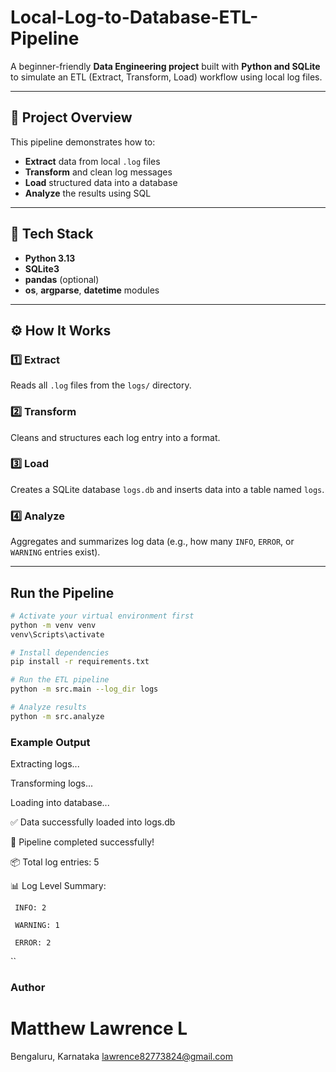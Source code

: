 # Local-Log-to-Database-ETL-Pipeline

A beginner-friendly **Data Engineering project** built with **Python and SQLite** to simulate an ETL (Extract, Transform, Load) workflow using local log files.

---

## 🚀 Project Overview

This pipeline demonstrates how to:
- **Extract** data from local `.log` files
- **Transform** and clean log messages
- **Load** structured data into a database
- **Analyze** the results using SQL

---

## 🧩 Tech Stack

- **Python 3.13**
- **SQLite3**
- **pandas** (optional)
- **os**, **argparse**, **datetime** modules

---

## ⚙️ How It Works

### 1️⃣ Extract
Reads all `.log` files from the `logs/` directory.

### 2️⃣ Transform
Cleans and structures each log entry into a format.

### 3️⃣ Load
Creates a SQLite database `logs.db` and inserts data into a table named `logs`.

### 4️⃣ Analyze
Aggregates and summarizes log data (e.g., how many `INFO`, `ERROR`, or `WARNING` entries exist).

---

## Run the Pipeline

```bash
# Activate your virtual environment first
python -m venv venv
venv\Scripts\activate

# Install dependencies
pip install -r requirements.txt

# Run the ETL pipeline
python -m src.main --log_dir logs

# Analyze results
python -m src.analyze

```

### Example Output

Extracting logs...

Transforming logs...


Loading into database...


✅ Data successfully loaded into logs.db


🎯 Pipeline completed successfully!

📦 Total log entries: 5

📊 Log Level Summary:
   
     INFO: 2
     
     WARNING: 1
     
     ERROR: 2
``


### Author 
# Matthew Lawrence L
Bengaluru, Karnataka
lawrence82773824@gmail.com
